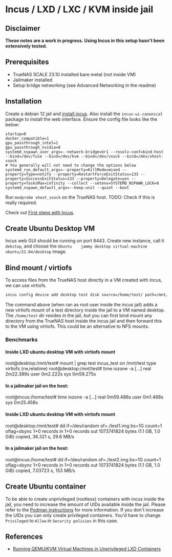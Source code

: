 # Incus / LXD / LXC / KVM inside jail

## Disclaimer

**These notes are a work in progress. Using Incus in this setup hasn't been extensively tested.**

## Prerequisites

- TrueNAS SCALE 23.10 installed bare metal (not inside VM)
- Jailmaker installed
- Setup bridge networking (see Advanced Networking in the readme)

## Installation

Create a debian 12 jail and [install incus](https://github.com/zabbly/incus#installation). Also install the `incus-ui-canonical` package to install the web interface. Ensure the config file looks like the below:

```
startup=0
docker_compatible=1
gpu_passthrough_intel=1
gpu_passthrough_nvidia=0
systemd_nspawn_user_args=--network-bridge=br1 --resolv-conf=bind-host --bind=/dev/fuse --bind=/dev/kvm --bind=/dev/vsock --bind=/dev/vhost-vsock
# You generally will not need to change the options below
systemd_run_default_args=--property=KillMode=mixed --property=Type=notify --property=RestartForceExitStatus=133 --property=SuccessExitStatus=133 --property=Delegate=yes --property=TasksMax=infinity --collect --setenv=SYSTEMD_NSPAWN_LOCK=0
systemd_nspawn_default_args=--keep-unit --quiet --boot
```

Run `modprobe vhost_vsock` on the TrueNAS host. TODO: Check if this is really required.

Check out [First steps with Incus](https://linuxcontainers.org/incus/docs/main/tutorial/first_steps/).

## Create Ubuntu Desktop VM

Incus web GUI should be running on port 8443. Create new instance, call it `dekstop`, and choose the `Ubuntu	jammy desktop virtual-machine ubuntu/22.04/desktop` image.

## Bind mount / virtiofs

To access files from the TrueNAS host directly in a VM created with incus, we can use virtiofs.

```bash
incus config device add desktop test disk source=/home/test/ path=/mnt/test
```

The command above (when ran as root user inside the incus jail) adds a new virtiofs mount of a test directory inside the jail to a VM named desktop. The `/home/test` dir resides in the jail, but you can first bind mount any directory from the TrueNAS host inside the incus jail and then forward this to the VM using virtiofs. This could be an alternative to NFS mounts.

### Benchmarks

#### Inside LXD ubuntu desktop VM with virtiofs mount
root@desktop:/mnt/test# mount | grep test
incus_test on /mnt/test type virtiofs (rw,relatime)
root@desktop:/mnt/test# time iozone -a
[...]
real    2m22.389s
user    0m2.222s
sys     0m59.275s

#### In a jailmaker jail on the host:
root@incus:/home/test# time iozone -a
[...]
real	0m59.486s
user	0m1.468s
sys	0m25.458s

#### Inside LXD ubuntu desktop VM with virtiofs mount
root@desktop:/mnt/test# dd if=/dev/random of=./test1.img bs=1G count=1 oflag=dsync
1+0 records in
1+0 records out
1073741824 bytes (1.1 GB, 1.0 GiB) copied, 36.321 s, 29.6 MB/s

#### In a jailmaker jail on the host:
root@incus:/home/test# dd if=/dev/random of=./test2.img bs=1G count=1 oflag=dsync
1+0 records in
1+0 records out
1073741824 bytes (1.1 GB, 1.0 GiB) copied, 7.03723 s, 153 MB/s

## Create Ubuntu container

To be able to create unprivileged (rootless) containers with incus inside the jail, you need to increase the amount of UIDs available inside the jail. Please refer to the [Podman instructions](rootless_podman_in_rootless_jail.md) for more information. If you don't increase the UIDs you can only create privileged containers. You'd have to change `Privileged` to `Allow` in `Security policies` in this case.

## References

- [Running QEMU/KVM Virtual Machines in Unprivileged LXD Containers](https://dshcherb.github.io/2017/12/04/qemu-kvm-virtual-machines-in-unprivileged-lxd.html)